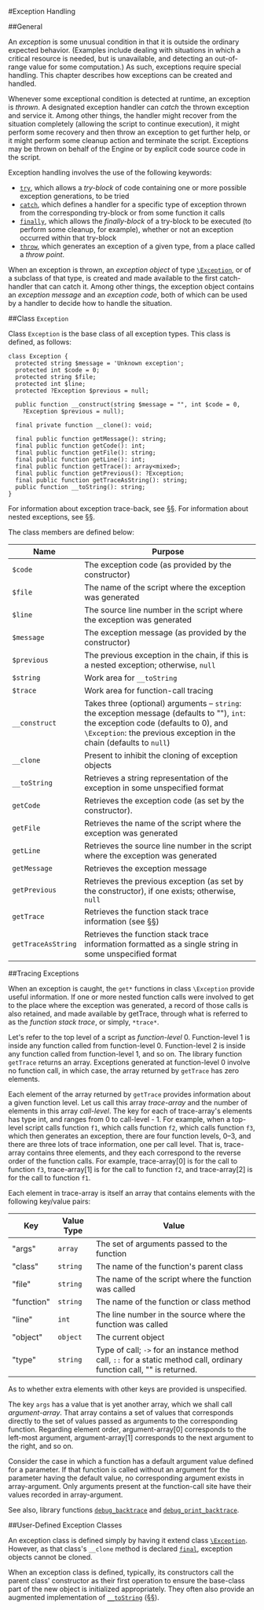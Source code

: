 #Exception Handling

##General

An *exception* is some unusual condition in that it is outside the
ordinary expected behavior. (Examples include dealing with situations in
which a critical resource is needed, but is unavailable, and detecting
an out-of-range value for some computation.) As such, exceptions require
special handling. This chapter describes how exceptions can be created
and handled.

Whenever some exceptional condition is detected at runtime, an exception
is *thrown*. A designated exception handler can *catch* the thrown
exception and service it. Among other things, the handler might recover
from the situation completely (allowing the script to continue
execution), it might perform some recovery and then throw an exception
to get further help, or it might perform some cleanup action and
terminate the script. Exceptions may be thrown on behalf of the Engine
or by explicit code source code in the script.

Exception handling involves the use of the following keywords:

* [`try`](11-statements.md#the-try-statement), which allows a *try-block* of code containing one or more possible exception generations, to be tried
* [`catch`](11-statements.md#the-try-statement), which defines a handler for a specific type of exception thrown from the corresponding try-block or from some function it calls
* [`finally`](11-statements.md#the-try-statement), which allows the *finally-block* of a try-block to be executed (to perform some cleanup, for example), whether or not an exception occurred within that try-block
* [`throw`](11-statements.md#the-throw-statement), which generates an exception of a given type, from a place called a *throw point*.

When an exception is thrown, an *exception object* of type [`\Exception`](19-exception-handling.md#class-exception), or of a subclass of that type, is created and made available to
the first catch-handler that can catch it. Among other things, the
exception object contains an *exception message* and an *exception
code*, both of which can be used by a handler to decide how to handle
the situation.

##Class `Exception`

Class `Exception` is the base class of all exception types. This class is
defined, as follows:

```Hack
class Exception {
  protected string $message = 'Unknown exception';
  protected int $code = 0;
  protected string $file;
  protected int $line;
  protected ?Exception $previous = null;

  public function __construct(string $message = "", int $code = 0,
    ?Exception $previous = null);

  final private function __clone(): void;

  final public function getMessage(): string;
  final public function getCode(): int;
  final public function getFile(): string;
  final public function getLine(): int;
  final public function getTrace(): array<mixed>;
  final public function getPrevious(): ?Exception;
  final public function getTraceAsString(): string;
  public function __toString(): string;
}
```

For information about exception trace-back, see [§§](19-exception-handling.md#tracing-exceptions). For information
about nested exceptions, see [§§](19-exception-handling.md#tracing-exceptions). 

The class members are defined below:

Name	| Purpose
----    | -------
`$code`	| The exception code (as provided by the constructor)
`$file`	| The name of the script where the exception was generated
`$line`	| The source line number in the script where the exception was generated
`$message`	| The exception message (as provided by the constructor)
`$previous`	| The previous exception in the chain, if this is a nested exception; otherwise, `null`
`$string`	| Work area for `__toString`
`$trace`	| Work area for function-call tracing
`__construct`	| Takes three (optional) arguments – `string`: the exception message (defaults to ""), `int`: the exception code (defaults to 0), and `\Exception`: the previous exception in the chain (defaults to `null`)
`__clone`	| Present to inhibit the cloning of exception objects
`__toString`	| Retrieves a string representation of the exception in some unspecified format
`getCode`	| Retrieves the exception code (as set by the constructor).
`getFile`	| Retrieves the name of the script where the exception was generated
`getLine`	| Retrieves the source line number in the script where the exception was generated
`getMessage`	| Retrieves the exception message
`getPrevious`	| Retrieves the previous exception (as set by the constructor), if one exists; otherwise, `null`
`getTrace`	| Retrieves the function stack trace information (see [§§](19-exception-handling.md#tracing-exceptions))
`getTraceAsString`	| Retrieves the function stack trace information formatted as a single string in some unspecified format

##Tracing Exceptions

When an exception is caught, the `get*` functions in class `\Exception`
provide useful information. If one or more nested function calls were
involved to get to the place where the exception was generated, a record
of those calls is also retained, and made available by getTrace, through
what is referred to as the *function stack trace*, or simply, `*trace*`.

Let's refer to the top level of a script as *function-level* 0.
Function-level 1 is inside any function called from function-level 0.
Function-level 2 is inside any function called from function-level 1,
and so on. The library function `getTrace` returns an array. Exceptions
generated at function-level 0 involve no function call, in which case,
the array returned by `getTrace` has zero elements.

Each element of the array returned by `getTrace` provides information
about a given function level. Let us call this array *trace-array* and
the number of elements in this array *call-level*. The key for each of
trace-array's elements has type int, and ranges from 0 to
call-level - 1. For example, when a top-level script calls function `f1`,
which calls function `f2`, which calls function `f3`, which then generates
an exception, there are four function levels, 0–3, and there are three
lots of trace information, one per call level. That is, trace-array
contains three elements, and they each correspond to the reverse order
of the function calls. For example, trace-array[0] is for the call to
function `f3`, trace-array[1] is for the call to function `f2`, and
trace-array[2] is for the call to function `f1`.

Each element in trace-array is itself an array that contains elements
with the following key/value pairs:

Key	| Value Type	| Value
--- | ----------    | -----
"args"	| `array`	| The set of arguments passed to the function
"class"	| `string` |	The name of the function's parent class
"file"	| `string` |	The name of the script where the function was called
"function"	| `string` |	The name of the function or class method
"line"	| `int` |	The line number in the source where the function was called
"object" |	`object` | The current object
"type"	| `string` |	Type of call; `->` for an instance method call, `::` for a static method call, ordinary function call, "" is returned.

As to whether extra elements with other keys are provided is
unspecified.

The key `args` has a value that is yet another array, which we shall
call *argument-array*. That array contains a set of values that
corresponds directly to the set of values passed as arguments to the
corresponding function. Regarding element order, argument-array[0]
corresponds to the left-most argument, argument-array[1] corresponds to
the next argument to the right, and so on.

Consider the case in which a function has a default argument value
defined for a parameter. If that function is called without an argument
for the parameter having the default value, no corresponding argument
exists in array-argument. Only arguments present at the function-call
site have their values recorded in array-argument. 

See also, library functions [`debug_backtrace`](http://www.php.net/debug_backtrace) and
[`debug_print_backtrace`](http://www.php.net/debug_print_backtrace).

##User-Defined Exception Classes

An exception class is defined simply by having it extend class [`\Exception`](19-exception-handling.md#class-exception). However, as that class's `__clone` method is declared [`final`](16-classes.md#methods), exception objects cannot be cloned.

When an exception class is defined, typically, its constructors call the
parent class' constructor as their first operation to ensure the
base-class part of the new object is initialized appropriately. They
often also provide an augmented implementation of
[`__toString`](http://docs.hhvm.com/manual/en/language.oop5.magic.php) 
([§§](16-classes.md#method-__tostring)).


